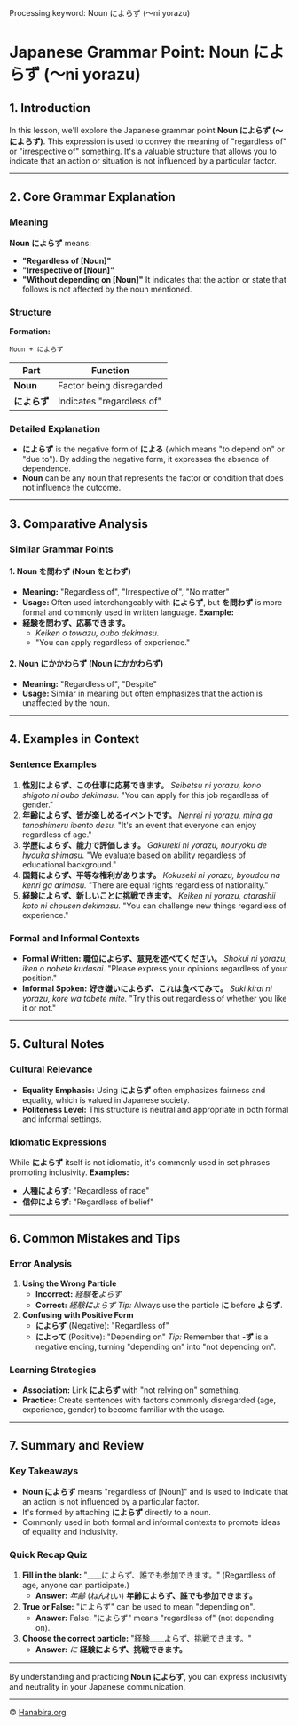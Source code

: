 Processing keyword: Noun によらず (～ni yorazu)
# Japanese Grammar Point: Noun によらず (～ni yorazu)

## 1. Introduction
In this lesson, we'll explore the Japanese grammar point **Noun によらず (～によらず)**. This expression is used to convey the meaning of "regardless of" or "irrespective of" something. It's a valuable structure that allows you to indicate that an action or situation is not influenced by a particular factor.

---
## 2. Core Grammar Explanation
### Meaning
**Noun によらず** means:
- **"Regardless of [Noun]"**
- **"Irrespective of [Noun]"**
- **"Without depending on [Noun]"**
It indicates that the action or state that follows is not affected by the noun mentioned.
### Structure
**Formation:**
```plaintext
Noun + によらず
```
| Part      | Function              |
|-----------|-----------------------|
| **Noun**  | Factor being disregarded |
| **によらず** | Indicates "regardless of" |
### Detailed Explanation
- **によらず** is the negative form of **による** (which means "to depend on" or "due to"). By adding the negative form, it expresses the absence of dependence.
- **Noun** can be any noun that represents the factor or condition that does not influence the outcome.
---
## 3. Comparative Analysis
### Similar Grammar Points
#### 1. Noun を問わず (Noun をとわず)
- **Meaning:** "Regardless of", "Irrespective of", "No matter"
- **Usage:** Often used interchangeably with **によらず**, but **を問わず** is more formal and commonly used in written language.
**Example:**
- **経験を問わず、応募できます。**
  - *Keiken o towazu, oubo dekimasu.*
  - "You can apply regardless of experience."
#### 2. Noun にかかわらず (Noun にかかわらず)
- **Meaning:** "Regardless of", "Despite"
- **Usage:** Similar in meaning but often emphasizes that the action is unaffected by the noun.
---
## 4. Examples in Context
### Sentence Examples
1. **性別によらず、この仕事に応募できます。**
   *Seibetsu ni yorazu, kono shigoto ni oubo dekimasu.*
   "You can apply for this job regardless of gender."
2. **年齢によらず、皆が楽しめるイベントです。**
   *Nenrei ni yorazu, mina ga tanoshimeru ibento desu.*
   "It's an event that everyone can enjoy regardless of age."
3. **学歴によらず、能力で評価します。**
   *Gakureki ni yorazu, nouryoku de hyouka shimasu.*
   "We evaluate based on ability regardless of educational background."
4. **国籍によらず、平等な権利があります。**
   *Kokuseki ni yorazu, byoudou na kenri ga arimasu.*
   "There are equal rights regardless of nationality."
5. **経験によらず、新しいことに挑戦できます。**
   *Keiken ni yorazu, atarashii koto ni chousen dekimasu.*
   "You can challenge new things regardless of experience."
### Formal and Informal Contexts
- **Formal Written:**
  **職位によらず、意見を述べてください。**
  *Shokui ni yorazu, iken o nobete kudasai.*
  "Please express your opinions regardless of your position."
- **Informal Spoken:**
  **好き嫌いによらず、これは食べてみて。**
  *Suki kirai ni yorazu, kore wa tabete mite.*
  "Try this out regardless of whether you like it or not."
---
## 5. Cultural Notes
### Cultural Relevance
- **Equality Emphasis:** Using **によらず** often emphasizes fairness and equality, which is valued in Japanese society.
- **Politeness Level:** This structure is neutral and appropriate in both formal and informal settings.
### Idiomatic Expressions
While **によらず** itself is not idiomatic, it's commonly used in set phrases promoting inclusivity.
**Examples:**
- **人種によらず**: "Regardless of race"
- **信仰によらず**: "Regardless of belief"
---
## 6. Common Mistakes and Tips
### Error Analysis
1. **Using the Wrong Particle**
   - **Incorrect:** *経験**を**よらず*
   - **Correct:** *経験**に**よらず*
   *Tip:* Always use the particle **に** before **よらず**.
2. **Confusing with Positive Form**
   - **によらず** (Negative): "Regardless of"
   - **によって** (Positive): "Depending on"
   *Tip:* Remember that **-ず** is a negative ending, turning "depending on" into "not depending on".
### Learning Strategies
- **Association:** Link **によらず** with "not relying on" something.
- **Practice:** Create sentences with factors commonly disregarded (age, experience, gender) to become familiar with the usage.
---
## 7. Summary and Review
### Key Takeaways
- **Noun によらず** means "regardless of [Noun]" and is used to indicate that an action is not influenced by a particular factor.
- It's formed by attaching **によらず** directly to a noun.
- Commonly used in both formal and informal contexts to promote ideas of equality and inclusivity.
### Quick Recap Quiz
1. **Fill in the blank:** "____によらず、誰でも参加できます。" (Regardless of age, anyone can participate.)
   - **Answer:** *年齢* (ねんれい)
     **年齢によらず、誰でも参加できます。**
2. **True or False:** "によらず" can be used to mean "depending on".
   - **Answer:** False. "によらず" means "regardless of" (not depending on).
3. **Choose the correct particle:** "経験____よらず、挑戦できます。"
   - **Answer:** *に*
     **経験によらず、挑戦できます。**
---
By understanding and practicing **Noun によらず**, you can express inclusivity and neutrality in your Japanese communication.


---

© [Hanabira.org](https://hanabira.org)
